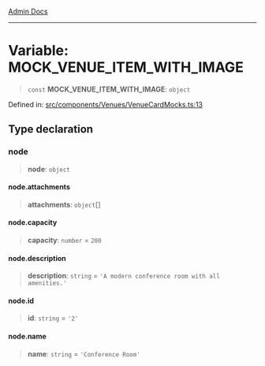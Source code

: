 [Admin Docs](/)

***

# Variable: MOCK\_VENUE\_ITEM\_WITH\_IMAGE

> `const` **MOCK\_VENUE\_ITEM\_WITH\_IMAGE**: `object`

Defined in: [src/components/Venues/VenueCardMocks.ts:13](https://github.com/PalisadoesFoundation/talawa-admin/blob/main/src/components/Venues/VenueCardMocks.ts#L13)

## Type declaration

### node

> **node**: `object`

#### node.attachments

> **attachments**: `object`[]

#### node.capacity

> **capacity**: `number` = `200`

#### node.description

> **description**: `string` = `'A modern conference room with all amenities.'`

#### node.id

> **id**: `string` = `'2'`

#### node.name

> **name**: `string` = `'Conference Room'`
